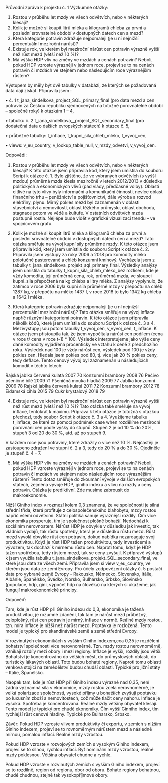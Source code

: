 Průvodní zpráva k projektu č. 1
Výzkumné otázky:
1) Rostou v průběhu let mzdy ve všech odvětvích, nebo v některých klesají?
2) Kolik je možné si koupit litrů mléka a kilogramů chleba za první a poslední srovnatelné období v dostupných datech cen a mezd?
3) Která kategorie potravin zdražuje nejpomaleji (je u ní nejnižší percentuální meziroční nárůst)?
4) Existuje rok, ve kterém byl meziroční nárůst cen potravin výrazně vyšší než růst mezd (větší než 10 %)?
5) Má výška HDP vliv na změny ve mzdách a cenách potravin? Neboli, pokud HDP vzroste výrazněji v jednom roce, projeví se to na cenách potravin či mzdách ve stejném nebo následujícím roce výraznějším růstem?
   
Výstupem by měly být dvě tabulky v databázi, ze kterých se požadovaná data dají získat. Připravila jsem :

•	č. 1  t_jana_sindelkova_project_SQL_primary_final (pro data mezd a cen potravin za Českou republiku sjednocených na totožné porovnatelné období – společné roky) k otázkám 1 – 4,

•	tabulku č. 2  t_jana_sindelkova__project_SQL_secondary_final (pro dodatečná data o dalších evropských státech) k otázce č. 5,

•	průběžné tabulky: t_inflace, t_kupni_sila_chleb_mleko, t_vyvoj_cen,

•	views: v_eu_country, v_lookup_table_null, v_mzdy_odvetvi, v_vyvoj_cen.


Odpovědi:
1) Rostou v průběhu let mzdy ve všech odvětvích, nebo v některých klesají?
K této otázce jsem připravila kód, který jsem umístila do souboru Script k otázce č. 1. 
Bylo zjištěno, že ve vybraných odvětvích (s vyšší mzdou) průměrná mzda klesla meziročně v letech 2012/2013 v důsledku politických a ekonomických vlivů (pád vlády, předčasné volby). Oblasti citlivé na tyto vlivy byly informační a komunikační činnosti, nevíce oblast finančního trhu – peněžnictví a pojišťovnictví, dále výroba a rozvod elektřiny, plynu. Mírný pokles mezd byl zaznamenán v oblasti stavebnictví a nemovitostí, oblast těžkého průmyslu, oblast obchodu, stagnace potom ve vědě a kultuře. V ostatních odvětvích mzda postupně rostla. Nejlépe bude vidět v grafické vizualizaci trendu – ve spojnicovém grafu.

2) Kolik je možné si koupit litrů mléka a kilogramů chleba za první a poslední srovnatelné období v dostupných datech cen a mezd?
Tato otázka směřuje na vývoj kupní síly průměrné mzdy. K této otázce jsem připravila kód, který jsem umístila do souboru Script k otázce č. 2. Připravila jsem výstupy za roky 2006 a 2018 pro komodity mléko polotučné pasterované a chléb konzumní kmínový. Vycházela jsem z tabulky t_jana_sindelkova_projekt_sql_primary_final.  Výsledky analýzy jsem umístila do tabulky  t_kupni_sila_chleb_mleko_bez rozliseni, kde je vždy komodita, její průměrná cena, rok,  průměrná mzda, ve sloupci kupni_sila  přepočtená na kg chleba a litry mléka. Z analýzy vyplynulo, že zatímco v roce 2006 byla kupní síla průměrné mzdy v přepočtu na chléb 1287 kg, v přepočtu na mléko 1437 l, v roce 2018 to bylo 1342 kg chleba a 1642 l  mléka. 

3) Která kategorie potravin zdražuje nejpomaleji (je u ní nejnižší percentuální meziroční nárůst)?
Tato otázka směřuje na vývoj inflace napříč různými kategoriemi potravin. K této otázce jsem připravila několik kódů, které jsem umístila do souboru Script k otázce č. 3 a 4. Mezivýstupy jsou potom tabulky t_vyvoj_cen, v_vyvoj_cen, t_inflace. K otázce jsem přistoupila tak, že jsem vypočítala nárůst cen podílem (cena v roce t/ cena v roce t-1) * 100. Výsledek interpretujeme jako výše ceny dané komodity vyjádřená procenticky ve vztahu k ceně z předchozího roku. Výsledek nad 100 je vždy nárůst cen, výsledek pod 100 je vždy pokles cen.  Hledala jsem pokles pod 80, tj. více jak 20 % pokles ceny, tedy deflace. Tento cenový vývoj byl zaznamenán u následujících komodit v těchto letech:

Rajská jablka červená kulatá	2007	70
Konzumní brambory		2008	76
Pečivo pšeničné bílé		2009	71
Pšeničná mouka hladká	2009	77
Jablka konzumní		2009	78
Rajská jablka červená kulatá	2011	72
Konzumní brambory		2012	78
Eidamská cihla		2015	79
Cukr krystalový	2018	79

4) Existuje rok, ve kterém byl meziroční nárůst cen potravin výrazně vyšší než růst mezd (větší než 10 %)?
Tato otázka také směřuje na vývoj inflace, tentokrát k maximu. Příprava k této otázce je totožná s otázkou přechozí, tedy soubor Script k otázce č. 3 a 4. Využijeme tabulku t_inflace, ze které za pomocí podmínek case when rozdělíme mezirocní porovnání cen podle výšky do stupňů. Stupeň 2 je od 10 % do 20%, stupeň 3 od 20 do 30 %, atd. až po stupeň 9. 

V každém roce jsou potraviny, které zdražily o více než 10 %. Nejčastěji je zastoupeno zdražení ve stupni č. 2 a 3, tedy do 20 % a do 30 %. Ojediněle je stupeň č. 4 – 7. 

5) Má výška HDP vliv na změny ve mzdách a cenách potravin? Neboli, pokud HDP vzroste výrazněji v jednom roce, projeví se to na cenách potravin či mzdách ve stejném nebo následujícím roce výraznějším růstem?
Tento dotaz směřuje do zkoumání vývoje v dalších evropských státech, zejména vývoje HDP, giniho indexu a vlivu na mzdy a ceny potravin. Otázka je prediktivní. Zde musíme zabrousit do makroekonomie.

Nižší Giniho index v rozmezí kolem 0,3 znamená, že ve společnosti je silná střední třída, která profituje z celospolečenského blahobytu, mzdy rostou napříč všemi odvětvími.  Státní politika sanuje výraznější rozdíly. Čím více ekonomika prosperuje, tím je společnost plošně bohatší. Nedochází k sociálním nerovnostem. Nárůst HDP je obvykle v důsledku jak investic, tak vládních výdajů, tak růstu spotřeby, která je v důsledku růstu mezd. Růst mezd vyvolá obvykle růst cen potravin, dokud nabídka nezareaguje svoji produktivitou. Když je růst HDP tažen produktivitou, tedy investicemi a vývozem, tak dochází k mírnému růstu cen. Naproti tomu, když je HDP tažen spotřebou, tedy růstem mezd, tak se ceny zvyšují.
K přípravě výstupů k jsem využila tabulku t_jana_sindelkova_projekt_SQL_secondary_final, ve které jsou data ze všech zemí. Připravila jsem si view v_eu_country, ve kterém jsou data ze zemí Evropy. Pro účely zodpovězení otázky č. 5 postačí data pro vybrané země Evropy  - Rakousko, Německo,  Slovensko, Itálie, Albánie, Španělsko, Švédko, Norsko, Bulharsko, Srbsko, Slovinsko (populace, hdp, gini, výpočet hdp na člověka) na kterých si ukážeme, jak fungují makroekonomické principy.

Odpověď:

Tam, kde je růst HDP při Giniho indexu do 0,3, ekonomika je tažená produktivitou, je rozumné zdanění, tak tam je nárůst mezd průběžný, celoplošný, růst cen potravin je mírný, inflace v normě. Reálné mzdy rostou, tzn. míra inflace je nižší než nárůst mezd. Poptávka je rozložená. Tento model je typický pro skandinávské země a země střední Evropy. 

V rozvinutých ekonomikách s vyšším Giniho indexem,cca 0,35 je rozdělení bohatství společnosti více nerovnoměrné. Tzn. mzdy rostou nerovnoměrně, vznikají rozdíly mezi obory i mezi regiony. Inflace je vyšší, rozdíly jsou větší. Bohatství je koncentrováno do větších měst, do průmyslových oblastí, do turisticky lákavých oblastí. Toto budou bohaté regiony. Naproti tomu oblasti venkova stojící na zemědělství budou chudší oblasti.  Typické pro jižní státy – Itálie, Španělsko. 

Naopak tam, kde je růst HDP při Giniho indexu výrazně nad 0,35, není žádná významná síla v ekonomice, mzdy rostou zcela nerovnoměrně, je velká polarizace společnosti, vysoké příjmy u bohatších zvyšují poptávku po luxusním zboží a nemovitostech, což může tlačit ceny nahoru. Inflace je vysoká. Spotřeba je koncentrovaná.  Reálné mzdy většiny obyvatel klesají. Tento model je typický pro chudé ekonomiky. Čím vyšší Ginniho index, tím rychlejší růst cenové hladiny. Typické pro Bulharsko, Srbsko.

Závěr:
Pokud HDP vzroste vlivem produktivity či exportu, v zemích s nižším Giniho indexem, projeví se to rovnoměrným nárůstem mezd a následně mírnou, pomalou inflací. Reálné mzdy vzrostou. 

Pokud HDP vzroste v rozvojových zemích s vysokým Giniho indexem, projeví se to silnou, rychlou inflací. Byť nominální mzdy vzrostou, reálné mzdy poklesnou. Většina obyvatel chudne a rychle. 

Pokud HDP vzroste v rozvinutých zemích s vyšším Giniho indexem, projeví se to rozdílně, region od regionu, obor od oboru. Bohaté regiony bohatnou, chudé chudnou, stejně tak vysokopříjmové obory. 


